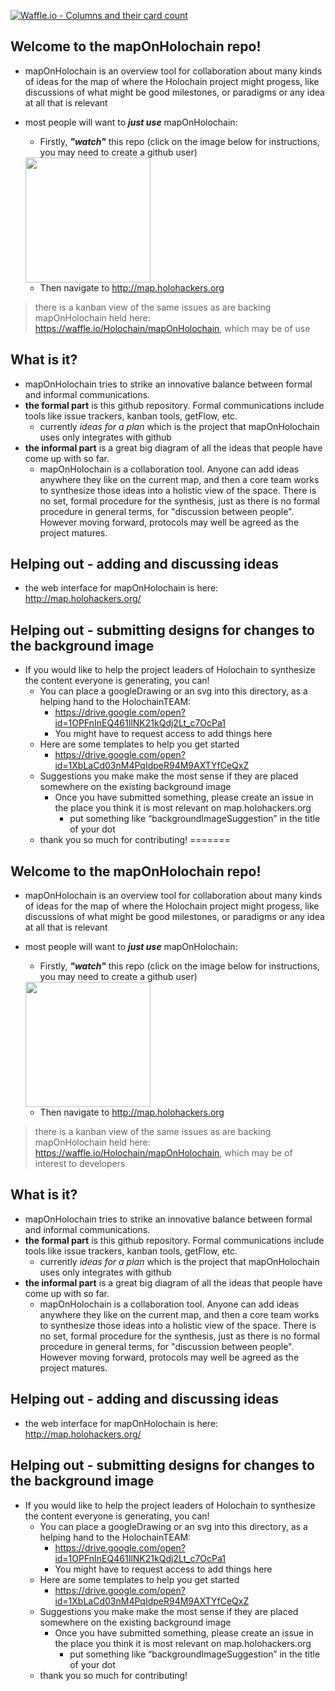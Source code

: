 [![Waffle.io - Columns and their card count](https://badge.waffle.io/Holochain/mapOnHolochain.png?columns=all)](https://waffle.io/Holochain/mapOnHolochain?utm_source=badge)

## Welcome to the mapOnHolochain repo!
* mapOnHolochain is an overview tool for collaboration about many kinds of ideas for the map of where the Holochain project might progess, like discussions of what might be good milestones, or paradigms or any idea at all that is relevant
* most people will want to ***just use*** mapOnHolochain:
  * Firstly, ***"watch"*** this repo (click on the image below for instructions, you may need to create a github user) 
  <img src="https://user-images.githubusercontent.com/239550/33098082-ff8f8a72-cec0-11e7-989e-7ca4a6b76fb7.jpg" height="200px">  
  
  * Then navigate to http://map.holohackers.org

> there is a kanban view of the same issues as are backing mapOnHolochain held here: https://waffle.io/Holochain/mapOnHolochain, which may be of use

## What is it?
* mapOnHolochain tries to strike an innovative balance between formal and informal communications.
* **the formal part** is this github repository. Formal communications include tools like issue trackers, kanban tools, getFlow, etc.
  * currently *ideas for a plan* which is the project that mapOnHolochain uses only integrates with github
* **the informal part** is a great big diagram of all the ideas that people have come up with so far.
  * mapOnHolochain is a collaboration tool. Anyone can add ideas anywhere they like on the current map, and then a core team works to synthesize those ideas into a holistic view of the space. There is no set, formal procedure for the synthesis, just as there is no formal procedure in general terms, for "discussion between people". However moving forward, protocols may well be agreed as the project matures.

## Helping out - adding and discussing ideas
  * the web interface for mapOnHolochain is here: http://map.holohackers.org/

## Helping out - submitting designs for changes to the background image
* If you would like to help the project leaders of Holochain to synthesize the content everyone is generating, you can!
  * You can place a googleDrawing or an svg into this directory, as a helping hand to the HolochainTEAM:
    * https://drive.google.com/open?id=1OPFnInEQ461IlNK21kQdj2Lt_c7OcPa1
    * You might have to request access to add things here
  * Here are some templates to help you get started
    * https://drive.google.com/open?id=1XbLaCd03nM4PqIdpeR94M9AXTYfCeQxZ
  * Suggestions you make make the most sense if they are placed somewhere on the existing background image
    * Once you have submitted something, please create an issue in the place you think it is most relevant on map.holohackers.org
      * put something like “backgroundImageSuggestion” in the title of your dot
  * thank you so much for contributing!
=======
## Welcome to the mapOnHolochain repo!
* mapOnHolochain is an overview tool for collaboration about many kinds of ideas for the map of where the Holochain project might progess, like discussions of what might be good milestones, or paradigms or any idea at all that is relevant
* most people will want to ***just use*** mapOnHolochain:
  * Firstly, ***"watch"*** this repo (click on the image below for instructions, you may need to create a github user) 
  <img src="https://user-images.githubusercontent.com/239550/33098082-ff8f8a72-cec0-11e7-989e-7ca4a6b76fb7.jpg" height="200px">  
  
  * Then navigate to http://map.holohackers.org

> there is a kanban view of the same issues as are backing mapOnHolochain held here: https://waffle.io/Holochain/mapOnHolochain, which may be of interest to developers

## What is it?
* mapOnHolochain tries to strike an innovative balance between formal and informal communications.
* **the formal part** is this github repository. Formal communications include tools like issue trackers, kanban tools, getFlow, etc.
  * currently *ideas for a plan* which is the project that mapOnHolochain uses only integrates with github
* **the informal part** is a great big diagram of all the ideas that people have come up with so far.
  * mapOnHolochain is a collaboration tool. Anyone can add ideas anywhere they like on the current map, and then a core team works to synthesize those ideas into a holistic view of the space. There is no set, formal procedure for the synthesis, just as there is no formal procedure in general terms, for "discussion between people". However moving forward, protocols may well be agreed as the project matures.

## Helping out - adding and discussing ideas
  * the web interface for mapOnHolochain is here: http://map.holohackers.org/

## Helping out - submitting designs for changes to the background image
* If you would like to help the project leaders of Holochain to synthesize the content everyone is generating, you can!
  * You can place a googleDrawing or an svg into this directory, as a helping hand to the HolochainTEAM:
    * https://drive.google.com/open?id=1OPFnInEQ461IlNK21kQdj2Lt_c7OcPa1
    * You might have to request access to add things here
  * Here are some templates to help you get started
    * https://drive.google.com/open?id=1XbLaCd03nM4PqIdpeR94M9AXTYfCeQxZ
  * Suggestions you make make the most sense if they are placed somewhere on the existing background image
    * Once you have submitted something, please create an issue in the place you think it is most relevant on map.holohackers.org
      * put something like “backgroundImageSuggestion” in the title of your dot
  * thank you so much for contributing!
